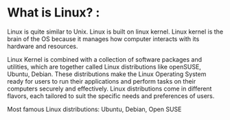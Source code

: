 # What is Linux? :

Linux is quite similar to Unix. Linux is built on linux kernel. Linux kernel is the brain of the OS because it manages how computer interacts with its hardware and resources.

Linux Kernel is combined with a collection of software packages and utilities, which are together called Linux distributions like openSUSE, Ubuntu, Debian. These distributions make the Linux Operating System ready for users to run their applications and perform tasks on their computers securely and effectively. Linux distributions come in different flavors, each tailored to suit the specific needs and preferences of users.

Most famous Linux distributions: Ubuntu, Debian, Open SUSE
